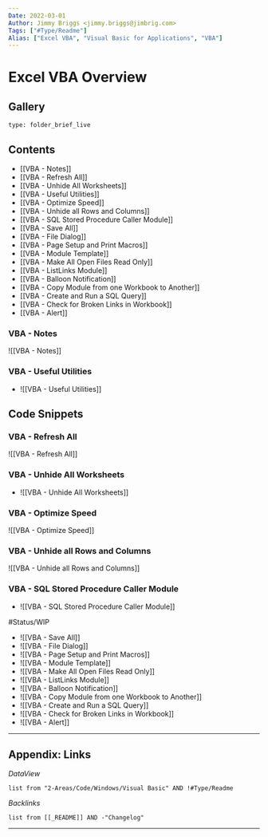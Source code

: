 ```yaml
---
Date: 2022-03-01
Author: Jimmy Briggs <jimmy.briggs@jimbrig.com>
Tags: ["#Type/Readme"]
Alias: ["Excel VBA", "Visual Basic for Applications", "VBA"]
---
```


# Excel VBA Overview

 ## Gallery 
 
```ccard
type: folder_brief_live
```
 
 ## Contents

-   [[VBA - Notes]]
-   [[VBA - Refresh All]]
-   [[VBA - Unhide All Worksheets]]
-   [[VBA - Useful Utilities]]
-   [[VBA - Optimize Speed]]
-   [[VBA - Unhide all Rows and Columns]]
-   [[VBA - SQL Stored Procedure Caller Module]]
-   [[VBA - Save All]]
-   [[VBA - File Dialog]]
-   [[VBA - Page Setup and Print Macros]]
-   [[VBA - Module Template]]
-   [[VBA - Make All Open Files Read Only]]
-   [[VBA - ListLinks Module]]
-   [[VBA - Balloon Notification]]
-   [[VBA - Copy Module from one Workbook to Another]]
-   [[VBA - Create and Run a SQL Query]]
-   [[VBA - Check for Broken Links in Workbook]]
-   [[VBA - Alert]]
### VBA - Notes

![[VBA - Notes]]

### VBA - Useful Utilities

-   ![[VBA - Useful Utilities]]

## Code Snippets

### VBA - Refresh All

 ![[VBA - Refresh All]]

### VBA - Unhide All Worksheets

-   ![[VBA - Unhide All Worksheets]]

### VBA - Optimize Speed

![[VBA - Optimize Speed]]

### VBA - Unhide all Rows and Columns

![[VBA - Unhide all Rows and Columns]]

### VBA - SQL Stored Procedure Caller Module

-   ![[VBA - SQL Stored Procedure Caller Module]]

#Status/WIP 

-   ![[VBA - Save All]]
-   ![[VBA - File Dialog]]
-   ![[VBA - Page Setup and Print Macros]]
-   ![[VBA - Module Template]]
-   ![[VBA - Make All Open Files Read Only]]
-   ![[VBA - ListLinks Module]]
-   ![[VBA - Balloon Notification]]
-   ![[VBA - Copy Module from one Workbook to Another]]
-   ![[VBA - Create and Run a SQL Query]]
-   ![[VBA - Check for Broken Links in Workbook]]
-   ![[VBA - Alert]]
***

## Appendix: Links

*DataView*

```dataview
list from "2-Areas/Code/Windows/Visual Basic" AND !#Type/Readme
```

*Backlinks*

```dataview
list from [[_README]] AND -"Changelog"
```
***




